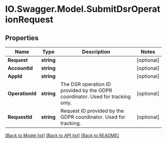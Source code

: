 # IO.Swagger.Model.SubmitDsrOperationRequest
## Properties

Name | Type | Description | Notes
------------ | ------------- | ------------- | -------------
**Request** | **string** |  | [optional] 
**AccountId** | **string** |  | [optional] 
**AppId** | **string** |  | [optional] 
**OperationId** | **string** | The DSR operation ID provided by the GDPR coordinator. Used for tracking only. | [optional] 
**RequestId** | **string** | Request ID provided by the GDPR coordinator. Used for tracking. | [optional] 

[[Back to Model list]](../README.md#documentation-for-models) [[Back to API list]](../README.md#documentation-for-api-endpoints) [[Back to README]](../README.md)

